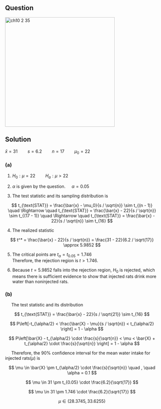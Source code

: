 ## Question
<img width="359" alt="ch10 2 35" src="https://github.com/user-attachments/assets/04059ec4-66e9-4285-89cc-7b24762e849b" />


## Solution
$\bar{x} = 31 \quad  \quad s = 6.2 \quad  \quad n = 17 \quad  \quad \mu_0 = 22$  
  
### (a)
1. $H_0: \mu = 22 \quad \quad H_a: \mu > 22$
  
2. $\alpha$ is given by the question. $\quad \alpha=0.05$
  
3. The test statistic and its sampling distribution is  

$$
t_{\text{STAT}} = \frac{\bar{x} - \mu_0}{s / \sqrt{n}} \sim t_{(n - 1)} \quad \Rightarrow \quad t_{\text{STAT}} = \frac{\bar{x} - 22}{s / \sqrt{n}} \sim t_{(17 - 1)} \quad \Rightarrow \quad t_{\text{STAT}} = \frac{\bar{x} - 22}{s / \sqrt{n}} \sim t_{16}
$$
     
4. The realized statistic  

$$
t^* = \frac{\bar{x} - 22}{s / \sqrt{n}} = \frac{31 - 22}{6.2 / \sqrt{17}} \approx 5.9852
$$
     
5. The critical points are $t_{\alpha} = t_{0.05} = 1.746$  
   Therefore, the rejection region is $t > 1.746$.
     
6. Because $t = 5.9852$ falls into the rejection region, $H_0$ is rejected, which means there is sufficient evidence to show that injected rats drink more water than noninjected rats.
   
   
    
### (b)  
$\quad$ The test statistic and its distribution  

$$
t_{\text{STAT}} = \frac{\bar{x} - 22}{s / \sqrt{21}} \sim t_{16}
$$

$$
P\left[-t_{\alpha/2} < \frac{\bar{X} - \mu}{s / \sqrt{n}} < t_{\alpha/2} \right] = 1 - \alpha
$$

$$
P\left[\bar{X} - t_{\alpha/2} \cdot \frac{s}{\sqrt{n}} < \mu < \bar{X} + t_{\alpha/2} \cdot \frac{s}{\sqrt{n}} \right] = 1 - \alpha
$$

$\quad$ Therefore, the 90% confidence interval for the mean water intake for injected rats($\mu$) is 

$$
\mu \in \bar{X} \pm t_{\alpha/2} \cdot \frac{s}{\sqrt{n}} \quad , \quad \alpha = 0.1
$$

$$
\mu \in 31 \pm t_{0.05} \cdot \frac{6.2}{\sqrt{17}}
$$

$$
\mu \in 31 \pm 1.746 \cdot \frac{6.2}{\sqrt{17}}
$$

$$
\mu \in (28.3745,33.6255)
$$

